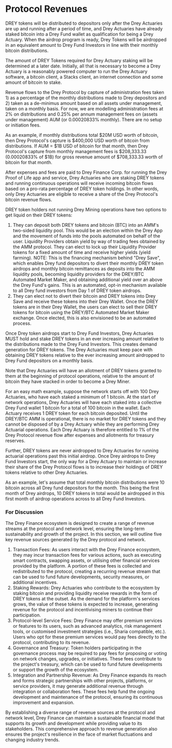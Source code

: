 # Protocol Revenues

DREY tokens will be distributed to depositors only after the Drey Actuaries are up and running after a period of time, and Drey Actuaries have already staked bitcoin into a Drey Fund wallet as qualification for being a Drey Actuary. When the airdrop program is ready, Drey Tokens will be airdropped in an equivalent amount to Drey Fund Investors in line with their monthly bitcoin distributions.

The amount of DREY Tokens required for Drey Actuary staking will be determined at a later date. Initially, all that is necessary to become a Drey Actuary is a reasonably powered computer to run the Drey Actuary software, a bitcoin client, a Stacks client, an internet connection and some amount of bitcoin to stake.

Revenue flows to the Drey Protocol by capture of administration fees taken 1) as a percentage of the monthly distributions made to Drey depositors and 2) taken as a de-minimus amount based on all assets under management, taken on a monthly basis. For now, we are modelling administration fees at 2% on distributions and 0.25% per annum management fees on (assets under management) AUM (or 0.00020833% monthly). There are no setup or initiation fees.

As an example, if monthly distributions total $20M USD worth of bitcoin, then Drey Protocol's capture is $400,000 USD worth of bitcoin from distributions. If AUM = $1B USD of bitcoin for that month, then Drey Protocol's capture from monthly management fees is $208,333.33 (0.00020833% of $1B) for gross revenue amount of $708,333.33 worth of bitcoin for that month.

After expenses and fees are paid to Drey Finance Corp. for running the Drey Proof of Life app and service, Drey Actuaries who are staking DREY tokens and running continuous operations will receive incoming bitcoin flows based on a pro-rata percentage of DREY token holdings. In other words, only Drey Actuaries are eligible to receive a share of the Drey Protocol's bitcoin revenue flows.

DREY token holders not running Drey Mining operations have two options to get liquid on their DREY tokens:

1. They can deposit both DREY tokens and bitcoin (BTC) into an AMM's two-sided liquidity pool. This would be an election within the Drey App and the movement of funds into the pools automated on behalf of the user. Liquidity Providers obtain yield by way of trading fees obtained by the AMM protocol. They can elect to lock up their Liquidity Provider tokens for a fixed amount of time and receive higher yields (yield farming). NOTE: This is the financing mechanism behind "Drey Save", which enables Drey fund depositors to divert their monthly DREY token airdrops and monthly bitcoin remittances as deposits into the AMM liquidity pools, becoming liquidity providers for the DREY/BTC Automated Market Maker, and obtaining additional yield over an above the Drey Fund's gains. This is an automated, opt-in mechanism available to all Drey fund investors from Day 1 of DREY token airdrops.
2. They can elect not to divert their bitcoin and DREY tokens into Drey Save and receive these tokens into their Drey Wallet. Once the DREY tokens are in their Drey Wallet, the users can elect to sell their DREY tokens for bitcoin using the DREY/BTC Automated Market Maker exchange. Once elected, this is also envisioned to be an automated process.

Once Drey token airdrops start to Drey Fund Investors, Drey Actuaries MUST hold and stake DREY tokens in an ever increasing amount relative to the distributions made to the Drey Fund Investors. This creates demand generation for DREY tokens. The Drey Actuaries must keep pace with obtaining DREY tokens relative to the ever increasing amount airdropped to Drey Fund depositors on a monthly basis.

Note that Drey Actuaries will have an allotment of DREY tokens granted to them at the beginning of protocol operations, relative to the amount of bitcoin they have stacked in order to become a Drey Miner.

For an easy math example, suppose the network starts off with 100 Drey Actuaries, who have each staked a minimum of 1 bitcoin. At the start of network operations, Drey Actuaries will have each staked into a collective Drey Fund wallet 1 bitcoin for a total of 100 bitcoin in the wallet. Each Actuary receives 1 DREY token for each bitcoin deposited. Until the DREY/BTC AMM is operational, there is no market for DREY tokens and they cannot be disposed of by a Drey Actuary while they are performing Drey Actuarial operations. Each Drey Actuary is therefore entitled to 1% of the Drey Protocol revenue flow after expenses and allotments for treasury reserves.

Further, DREY tokens are never airdropped to Drey Actuaries for running actuarial operations past this initial airdrop. Once Drey airdrops to Drey Fund Investors start, the only way for a Drey Actuary to maintain or increase their share of the Drey Protocol flows is to increase their holdings of DREY tokens relative to other Drey Actuaries.

As an example, let's assume that total monthly bitcoin distributions were 10 bitcoin across all Drey fund depositors for the month. This being the first month of Drey airdrops, 10 DREY tokens in total would be airdropped in this first month of airdrop operations across to all Drey Fund Investors.

### For Discussion

The Drey Finance ecosystem is designed to create a range of revenue streams at the protocol and network level, ensuring the long-term sustainability and growth of the project. In this section, we will outline five key revenue sources generated by the Drey protocol and network.

1. Transaction Fees: As users interact with the Drey Finance ecosystem, they may incur transaction fees for various actions, such as executing smart contracts, swapping assets, or utilising other financial services provided by the platform. A portion of these fees is collected and redistributed to the protocol, creating a recurring revenue stream that can be used to fund future developments, security measures, or additional incentives.
2. Staking Rewards: Drey Actuaries who contribute to the ecosystem by staking bitcoin and providing liquidity receive rewards in the form of DREY tokens at the outset. As the demand for the platform's services grows, the value of these tokens is expected to increase, generating revenue for the protocol and incentivising miners to continue their participation.
3. Protocol-level Service Fees: Drey Finance may offer premium services or features to its users, such as advanced analytics, risk management tools, or customised investment strategies (i.e., Sharia compatible, etc.). Users who opt for these premium services would pay fees directly to the protocol, contributing to its revenue.
4. Governance and Treasury: Token holders participating in the governance process may be required to pay fees for proposing or voting on network changes, upgrades, or initiatives. These fees contribute to the project's treasury, which can be used to fund future developments or support the growth of the ecosystem.
5. Integration and Partnership Revenue: As Drey Finance expands its reach and forms strategic partnerships with other projects, platforms, or service providers, it may generate additional revenue through integration or collaboration fees. These fees help fund the ongoing development and maintenance of the protocol, ensuring its continuous improvement and expansion.

By establishing a diverse range of revenue sources at the protocol and network level, Drey Finance can maintain a sustainable financial model that supports its growth and development while providing value to its stakeholders. This comprehensive approach to revenue generation also ensures the project's resilience in the face of market fluctuations and changing industry trends.
